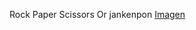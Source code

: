 Rock Paper Scissors
      Or
  jankenpon
[Imagen](https://raw.githubusercontent.com/TommStark/react---jankenpon/master/screenshot.JPG)

  